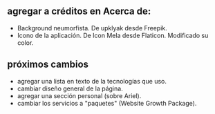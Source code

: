## agregar a créditos en Acerca de:

- Background neumorfista. De upklyak desde Freepik.
- Icono de la aplicación. De Icon Mela desde Flaticon. Modificado su color.

## próximos cambios

- agregar una lista en texto de la tecnologías que uso.
- cambiar diseño general de la página.
- agregar una sección personal (sobre Ariel).
- cambiar los servicios a "paquetes" (Website Growth Package).